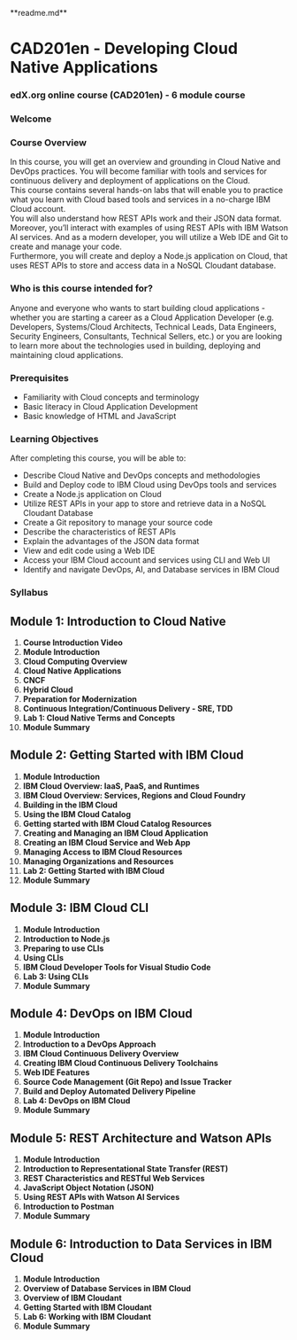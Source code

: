 \*\*readme.md\*\*

# CAD201en - Developing Cloud Native Applications

### edX.org online course (CAD201en) - 6 module course

### Welcome

### Course Overview

In this course, you will get an overview and grounding in Cloud Native and DevOps practices. You will become familiar with tools and services for continuous delivery and deployment of applications on the Cloud.   
This course contains several hands-on labs that will enable you to practice what you learn with Cloud based tools and services in a no-charge IBM Cloud account.    
You will also understand how REST APIs work and their JSON data format. Moreover, you’ll interact with examples of using REST APIs with IBM Watson AI services. And as a modern developer, you will utilize a Web IDE and Git to create and manage your code.    
Furthermore, you will create and deploy a Node.js application on Cloud, that uses REST APIs to store and access data in a NoSQL Cloudant database.

### Who is this course intended for?

Anyone and everyone who wants to start building cloud applications - whether you are starting a career as a Cloud Application Developer (e.g. Developers, Systems/Cloud Architects, Technical Leads, Data Engineers, Security Engineers, Consultants, Technical Sellers, etc.) or you are looking to learn more about the technologies used in building, deploying and maintaining cloud applications.

### Prerequisites

*   Familiarity with Cloud concepts and terminology
*   Basic literacy in Cloud Application Development
*   Basic knowledge of HTML and JavaScript

### Learning Objectives

After completing this course, you will be able to:

*   Describe Cloud Native and DevOps concepts and methodologies
*   Build and Deploy code to IBM Cloud using DevOps tools and services
*   Create a Node.js application on Cloud
*   Utilize REST APIs in your app to store and retrieve data in a NoSQL Cloudant Database
*   Create a Git repository to manage your source code
*   Describe the characteristics of REST APIs
*   Explain the advantages of the JSON data format
*   View and edit code using a Web IDE
*   Access your IBM Cloud account and services using CLI and Web UI
*   Identify and navigate DevOps, AI, and Database services in IBM Cloud

### Syllabus

## Module 1: Introduction to Cloud Native 

1.  **Course Introduction Video**
2.  **Module Introduction**
3.  **Cloud Computing Overview**
4.  **Cloud Native Applications**
5.  **CNCF**
6.  **Hybrid Cloud**
7.  **Preparation for Modernization**
8.  **Continuous Integration/Continuous Delivery - SRE, TDD**
9.  **Lab 1: Cloud Native Terms and Concepts**
10.  **Module Summary**

## Module 2: Getting Started with IBM Cloud 

1.  **Module Introduction**
2.  **IBM Cloud Overview: IaaS, PaaS, and Runtimes**
3.  **IBM Cloud Overview: Services, Regions and Cloud Foundry**
4.  **Building in the IBM Cloud**
5.  **Using the IBM Cloud Catalog**
6.  **Getting started with IBM Cloud Catalog Resources**
7.  **Creating and Managing an IBM Cloud Application**
8.  **Creating an IBM Cloud Service and Web App**
9.  **Managing Access to IBM Cloud Resources**
10.  **Managing Organizations and Resources**
11.  **Lab 2: Getting Started with IBM Cloud**
12.  **Module Summary**

## Module 3: IBM Cloud CLI 

1.  **Module Introduction**
2.  **Introduction to Node.js**
3.  **Preparing to use CLIs**
4.  **Using CLIs**
5.  **IBM Cloud Developer Tools for Visual Studio Code**
6.  **Lab 3: Using CLIs**
7.  **Module Summary**

## Module 4: DevOps on IBM Cloud

1.  **Module Introduction**
2.  **Introduction to a DevOps Approach**
3.  **IBM Cloud Continuous Delivery Overview**
4.  **Creating IBM Cloud Continuous Delivery Toolchains**
5.  **Web IDE Features**
6.  **Source Code Management (Git Repo) and Issue Tracker**
7.  **Build and Deploy Automated Delivery Pipeline**
8.  **Lab 4: DevOps on IBM Cloud**
9.  **Module Summary**

## Module 5: REST Architecture and Watson APIs 

1.  **Module Introduction**
2.  **Introduction to Representational State Transfer (REST)**
3.  **REST Characteristics and RESTful Web Services**
4.  **JavaScript Object Notation (JSON)**
5.  **Using REST APIs with Watson AI Services**
6.  **Introduction to Postman**
7.  **Module Summary**

## Module 6: Introduction to Data Services in IBM Cloud 

1.  **Module Introduction**
2.  **Overview of Database Services in IBM Cloud**
3.  **Overview of IBM Cloudant**
4.  **Getting Started with IBM Cloudant**
5.  **Lab 6: Working with IBM Cloudant**
6.  **Module Summary**
